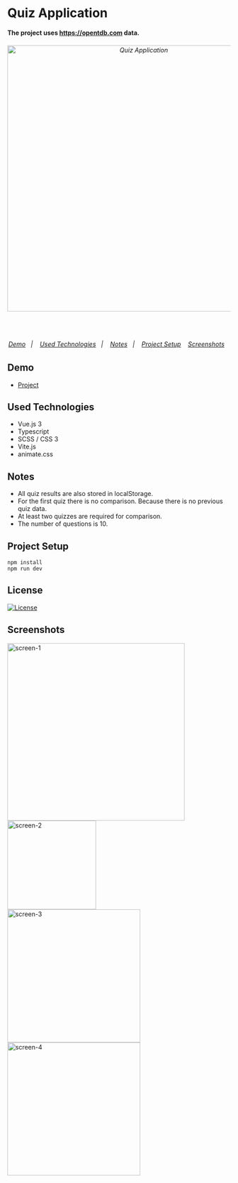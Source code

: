 # Quiz Application

**The project uses https://opentdb.com data.**



<h6 align="center">
  <img alt="Quiz Application" width="600" src="https://user-images.githubusercontent.com/25087769/202704726-1d6fd06b-fd06-43e6-8ad8-1f7c27832a18.png"/>
  <br>
  <br>
  <br>
  <br>

  <p align="center">
  <a href="#demo">Demo</a>&nbsp;&nbsp;&nbsp;|&nbsp;&nbsp;&nbsp;
  <a href="#used-technologies">Used Technologies</a>&nbsp;&nbsp;&nbsp;|&nbsp;&nbsp;&nbsp;
  <a href="#notes">Notes</a>&nbsp;&nbsp;&nbsp;|&nbsp;&nbsp;&nbsp;
  <a href="#project-setup">Project Setup</a>&nbsp;&nbsp;&nbsp;
  <a href="#screenshots">Screenshots</a>&nbsp;&nbsp;&nbsp;
  </p>

</h6>

## Demo
* [Project](https://quiz-app-vue3.netlify.app/)


## Used Technologies
* Vue.js 3
* Typescript
* SCSS / CSS 3
* Vite.js
* animate.css

## Notes
* All quiz results are also stored in localStorage.
* For the first quiz there is no comparison. Because there is no previous quiz data.
* At least two quizzes are required for comparison.
* The number of questions is 10.

## Project Setup

```
npm install 
npm run dev
```


## License
[![License](https://img.shields.io/badge/LICENSE-GPL--3.0-orange)](https://github.com/mustafadalga/quiz-app/blob/main/LICENSE)


## Screenshots
<img width="400" alt="screen-1" src="https://user-images.githubusercontent.com/25087769/202704726-1d6fd06b-fd06-43e6-8ad8-1f7c27832a18.png">
<br>
<img width="200" alt="screen-2" src="https://user-images.githubusercontent.com/25087769/202715916-7aaad647-6181-4aa9-be75-db2b9bb0a4a6.png">
<br>
<img width="300" alt="screen-3" src="https://user-images.githubusercontent.com/25087769/202715930-5ad3e6ae-9b4a-4301-833a-02676bad9db2.png">
<br>
<img width="300" alt="screen-4" src="https://user-images.githubusercontent.com/25087769/202715933-cb60402c-3010-442c-b330-06b290ac29ea.png">
